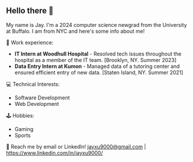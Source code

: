 ## **Hello there 👋** ##

My name is Jay. I'm a 2024 computer science newgrad from the University at Buffalo. I am from NYC and here's some info about me!

💼 Work experience:

* **IT Intern at Woodhull Hospital** - Resolved tech issues throughout the hospital as a member of the IT team. [Brooklyn, NY. Summer 2023]
* **Data Entry Intern at Kumon** - Managed data of a tutoring center and ensured efficient entry of new data. [Staten Island, NY. Summer 2021]

💻 Technical Interests:
* Software Development
* Web Development

🕹️ Hobbies:
* Gaming
* Sports

💬 Reach me by email or LinkedIn! jayxu9000@gmail.com | https://www.linkedin.com/in/jayxu9000/
